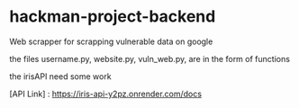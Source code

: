 # hackman-project-backend
Web scrapper for scrapping vulnerable data on google

the files username.py,
          website.py,
          vuln_web.py,
are in the form of functions

the irisAPI need some work

[API Link] : https://iris-api-y2pz.onrender.com/docs
